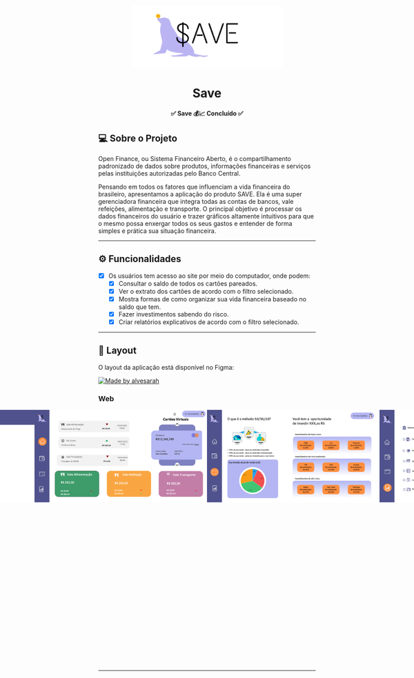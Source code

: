 <p align="center">
    <img src="./assets/img/logo_save.png" width="350" title="logo">
</p>
<h1 align="center">Save</h1>

<h4 align="center"> 
	✅  Save 💰📈 Concluído  ✅
</h4>


## 💻 Sobre o Projeto
Open Finance, ou Sistema Financeiro Aberto, é o compartilhamento padronizado de dados sobre produtos, informações financeiras e serviços pelas instituições autorizadas pelo Banco Central. 

Pensando em todos os fatores que influenciam a vida financeira do brasileiro, apresentamos a aplicação do produto SAVE. Ela é uma super gerenciadora financeira que integra todas as contas de bancos, vale refeições, alimentação e transporte. O principal objetivo é processar os dados financeiros do usuário e trazer gráficos altamente intuitivos para que o mesmo possa enxergar todos os seus gastos e entender de forma simples e prática sua situação financeira.

---
## ⚙️ Funcionalidades
- [x] Os usuários tem acesso ao site por meio do computador, onde podem:
    - [x] Consultar o saldo de todos os cartões pareados.
    - [x] Ver o extrato dos cartões de acordo com o filtro selecionado.
    - [x] Mostra formas de como organizar sua vida financeira baseado no saldo que tem.
    - [x] Fazer investimentos sabendo do risco.
    - [x] Criar relatórios explicativos de acordo com o filtro selecionado.

---

## 🎨 Layout

O layout da aplicação está disponível no Figma:

<a href="https://www.figma.com/file/glVmISlSPJXR0VMUSw8nbO/Untitled?node-id=0%3A1">
  <img alt="Made by alvesarah" src="https://img.shields.io/badge/Acessar%20Layout%20-Figma-%2304D361">
</a>

### Web
<!-- PRINT dO SITE NO COMPUTADOR -->
<p align="center" style="display: flex; align-items: flex-start; justify-content: center;">
  <img alt="save" title="#save" src="./assets/img/pagina-introducao.png" width="400px">
  <img alt="save" title="#save" src="./assets/img/pagina_login.png" width="400px">
  <img alt="save" title="#save" src="./assets/img/pagina_inicial.png" width="400px">
  <img alt="save" title="#save" src="./assets/img/investimento.png" width="400px">
  <img alt="save" title="#save" src="./assets/img/relatorios.png" width="400px">
  <img alt="save" title="#save" src="./assets/img/carteira.png" width="400px">
</p>

---
